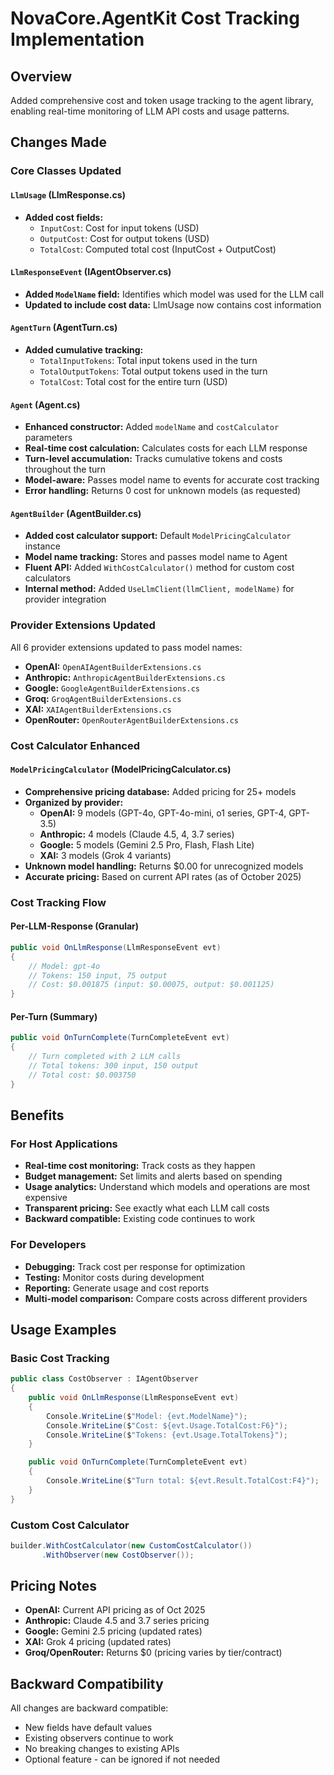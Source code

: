 # NovaCore.AgentKit Cost Tracking Implementation

## Overview
Added comprehensive cost and token usage tracking to the agent library, enabling real-time monitoring of LLM API costs and usage patterns.

## Changes Made

### Core Classes Updated

#### `LlmUsage` (LlmResponse.cs)
- **Added cost fields:**
  - `InputCost`: Cost for input tokens (USD)
  - `OutputCost`: Cost for output tokens (USD)
  - `TotalCost`: Computed total cost (InputCost + OutputCost)

#### `LlmResponseEvent` (IAgentObserver.cs)
- **Added `ModelName` field:** Identifies which model was used for the LLM call
- **Updated to include cost data:** LlmUsage now contains cost information

#### `AgentTurn` (AgentTurn.cs)
- **Added cumulative tracking:**
  - `TotalInputTokens`: Total input tokens used in the turn
  - `TotalOutputTokens`: Total output tokens used in the turn
  - `TotalCost`: Total cost for the entire turn (USD)

#### `Agent` (Agent.cs)
- **Enhanced constructor:** Added `modelName` and `costCalculator` parameters
- **Real-time cost calculation:** Calculates costs for each LLM response
- **Turn-level accumulation:** Tracks cumulative tokens and costs throughout the turn
- **Model-aware:** Passes model name to events for accurate cost tracking
- **Error handling:** Returns 0 cost for unknown models (as requested)

#### `AgentBuilder` (AgentBuilder.cs)
- **Added cost calculator support:** Default `ModelPricingCalculator` instance
- **Model name tracking:** Stores and passes model name to Agent
- **Fluent API:** Added `WithCostCalculator()` method for custom cost calculators
- **Internal method:** Added `UseLlmClient(llmClient, modelName)` for provider integration

### Provider Extensions Updated

All 6 provider extensions updated to pass model names:
- **OpenAI:** `OpenAIAgentBuilderExtensions.cs`
- **Anthropic:** `AnthropicAgentBuilderExtensions.cs`
- **Google:** `GoogleAgentBuilderExtensions.cs`
- **Groq:** `GroqAgentBuilderExtensions.cs`
- **XAI:** `XAIAgentBuilderExtensions.cs`
- **OpenRouter:** `OpenRouterAgentBuilderExtensions.cs`

### Cost Calculator Enhanced

#### `ModelPricingCalculator` (ModelPricingCalculator.cs)
- **Comprehensive pricing database:** Added pricing for 25+ models
- **Organized by provider:**
  - **OpenAI:** 9 models (GPT-4o, GPT-4o-mini, o1 series, GPT-4, GPT-3.5)
  - **Anthropic:** 4 models (Claude 4.5, 4, 3.7 series)
  - **Google:** 5 models (Gemini 2.5 Pro, Flash, Flash Lite)
  - **XAI:** 3 models (Grok 4 variants)
- **Unknown model handling:** Returns $0.00 for unrecognized models
- **Accurate pricing:** Based on current API rates (as of October 2025)

### Cost Tracking Flow

#### Per-LLM-Response (Granular)
```csharp
public void OnLlmResponse(LlmResponseEvent evt)
{
    // Model: gpt-4o
    // Tokens: 150 input, 75 output
    // Cost: $0.001875 (input: $0.00075, output: $0.001125)
}
```

#### Per-Turn (Summary)
```csharp
public void OnTurnComplete(TurnCompleteEvent evt)
{
    // Turn completed with 2 LLM calls
    // Total tokens: 300 input, 150 output
    // Total cost: $0.003750
}
```

## Benefits

### For Host Applications
- **Real-time cost monitoring:** Track costs as they happen
- **Budget management:** Set limits and alerts based on spending
- **Usage analytics:** Understand which models and operations are most expensive
- **Transparent pricing:** See exactly what each LLM call costs
- **Backward compatible:** Existing code continues to work

### For Developers
- **Debugging:** Track cost per response for optimization
- **Testing:** Monitor costs during development
- **Reporting:** Generate usage and cost reports
- **Multi-model comparison:** Compare costs across different providers

## Usage Examples

### Basic Cost Tracking
```csharp
public class CostObserver : IAgentObserver
{
    public void OnLlmResponse(LlmResponseEvent evt)
    {
        Console.WriteLine($"Model: {evt.ModelName}");
        Console.WriteLine($"Cost: ${evt.Usage.TotalCost:F6}");
        Console.WriteLine($"Tokens: {evt.Usage.TotalTokens}");
    }

    public void OnTurnComplete(TurnCompleteEvent evt)
    {
        Console.WriteLine($"Turn total: ${evt.Result.TotalCost:F4}");
    }
}
```

### Custom Cost Calculator
```csharp
builder.WithCostCalculator(new CustomCostCalculator())
       .WithObserver(new CostObserver());
```

## Pricing Notes

- **OpenAI:** Current API pricing as of Oct 2025
- **Anthropic:** Claude 4.5 and 3.7 series pricing
- **Google:** Gemini 2.5 pricing (updated rates)
- **XAI:** Grok 4 pricing (updated rates)
- **Groq/OpenRouter:** Returns $0 (pricing varies by tier/contract)

## Backward Compatibility

All changes are backward compatible:
- New fields have default values
- Existing observers continue to work
- No breaking changes to existing APIs
- Optional feature - can be ignored if not needed
